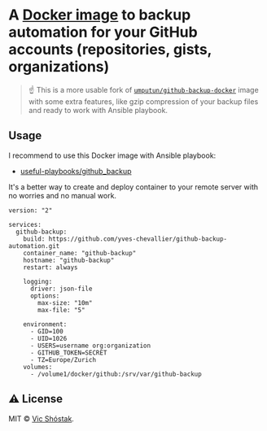 # A [Docker image](https://hub.docker.com/r/koddr/github-backup-automation) to backup automation for your GitHub accounts (repositories, gists, organizations)

> ☝️ This is a more usable fork of [`umputun/github-backup-docker`](https://github.com/umputun/github-backup-docker) image with some extra features, like gzip compression of your backup files and ready to work with Ansible playbook.

## Usage

I recommend to use this Docker image with Ansible playbook:

- [useful-playbooks/github_backup](https://github.com/truewebartisans/useful-playbooks/blob/master/docs/github_backup.md)

It's a better way to create and deploy container to your remote server with no worries and no manual work.

```
version: "2"

services:
  github-backup:
    build: https://github.com/yves-chevallier/github-backup-automation.git
    container_name: "github-backup"
    hostname: "github-backup"
    restart: always

    logging:
      driver: json-file
      options:
        max-size: "10m"
        max-file: "5"

    environment:
      - GID=100
      - UID=1026
      - USERS=username org:organization
      - GITHUB_TOKEN=SECRET
      - TZ=Europe/Zurich
    volumes:
      - /volume1/docker/github:/srv/var/github-backup
```

## ⚠️ License

MIT &copy; [Vic Shóstak](https://github.com/koddr).
